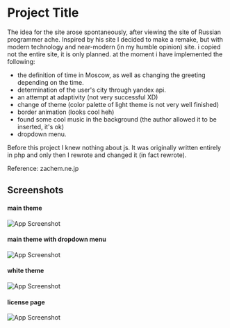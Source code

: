 
# Project Title

The idea for the site arose spontaneously, after viewing the site of Russian programmer ache. Inspired by his site I decided to make a remake, but with modern technology and near-modern (in my humble opinion) site. i copied not the entire site, it is only planned. at the moment i have implemented the following:
- the definition of time in Moscow, as well as changing the greeting depending on the time.
- determination of the user's city through yandex api.
- an attempt at adaptivity (not very successful XD)
- change of theme (color palette of light theme is not very well finished)
- border animation (looks cool heh)
- found some cool music in the background (the author allowed it to be inserted, it's ok)
- dropdown menu. 

Before this project I knew nothing about js. It was originally written entirely in php and only then I rewrote and changed it (in fact rewrote).

Reference: zachem.ne.jp


## Screenshots

#### main theme
![App Screenshot](https://i.imgur.com/SKN4pKG.png)

#### main theme with dropdown menu
![App Screenshot](https://i.imgur.com/3HJ9spY.png)

#### white theme
![App Screenshot](https://i.imgur.com/fviMrCS.png)

#### license page 
![App Screenshot](https://i.imgur.com/dXZYEaj.png)

